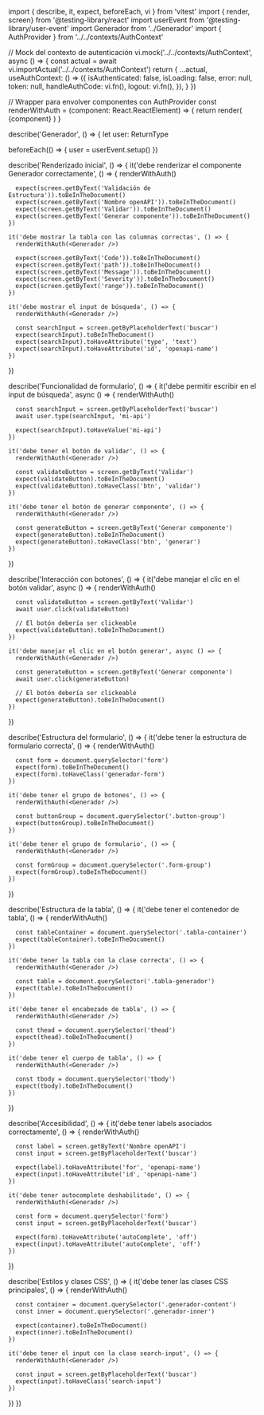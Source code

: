 import { describe, it, expect, beforeEach, vi } from 'vitest'
import { render, screen} from '@testing-library/react'
import userEvent from '@testing-library/user-event'
import Generador from '../Generador'
import { AuthProvider } from '../../contexts/AuthContext'

// Mock del contexto de autenticación
vi.mock('../../contexts/AuthContext', async () => {
  const actual = await vi.importActual('../../contexts/AuthContext')
  return {
    ...actual,
    useAuthContext: () => ({
      isAuthenticated: false,
      isLoading: false,
      error: null,
      token: null,
      handleAuthCode: vi.fn(),
      logout: vi.fn(),
    }),
  }
})

// Wrapper para envolver componentes con AuthProvider
const renderWithAuth = (component: React.ReactElement) => {
  return render(
    <AuthProvider>
      {component}
    </AuthProvider>
  )
}

describe('Generador', () => {
  let user: ReturnType<typeof userEvent.setup>

  beforeEach(() => {
    user = userEvent.setup()
  })

  describe('Renderizado inicial', () => {
    it('debe renderizar el componente Generador correctamente', () => {
      renderWithAuth(<Generador />)
      
      expect(screen.getByText('Validación de Estructura')).toBeInTheDocument()
      expect(screen.getByText('Nombre openAPI')).toBeInTheDocument()
      expect(screen.getByText('Validar')).toBeInTheDocument()
      expect(screen.getByText('Generar componente')).toBeInTheDocument()
    })

    it('debe mostrar la tabla con las columnas correctas', () => {
      renderWithAuth(<Generador />)
      
      expect(screen.getByText('Code')).toBeInTheDocument()
      expect(screen.getByText('path')).toBeInTheDocument()
      expect(screen.getByText('Message')).toBeInTheDocument()
      expect(screen.getByText('Severity')).toBeInTheDocument()
      expect(screen.getByText('range')).toBeInTheDocument()
    })

    it('debe mostrar el input de búsqueda', () => {
      renderWithAuth(<Generador />)
      
      const searchInput = screen.getByPlaceholderText('buscar')
      expect(searchInput).toBeInTheDocument()
      expect(searchInput).toHaveAttribute('type', 'text')
      expect(searchInput).toHaveAttribute('id', 'openapi-name')
    })
  })

  describe('Funcionalidad de formulario', () => {
    it('debe permitir escribir en el input de búsqueda', async () => {
      renderWithAuth(<Generador />)
      
      const searchInput = screen.getByPlaceholderText('buscar')
      await user.type(searchInput, 'mi-api')
      
      expect(searchInput).toHaveValue('mi-api')
    })

    it('debe tener el botón de validar', () => {
      renderWithAuth(<Generador />)
      
      const validateButton = screen.getByText('Validar')
      expect(validateButton).toBeInTheDocument()
      expect(validateButton).toHaveClass('btn', 'validar')
    })

    it('debe tener el botón de generar componente', () => {
      renderWithAuth(<Generador />)
      
      const generateButton = screen.getByText('Generar componente')
      expect(generateButton).toBeInTheDocument()
      expect(generateButton).toHaveClass('btn', 'generar')
    })
  })

  describe('Interacción con botones', () => {
    it('debe manejar el clic en el botón validar', async () => {
      renderWithAuth(<Generador />)
      
      const validateButton = screen.getByText('Validar')
      await user.click(validateButton)
      
      // El botón debería ser clickeable
      expect(validateButton).toBeInTheDocument()
    })

    it('debe manejar el clic en el botón generar', async () => {
      renderWithAuth(<Generador />)
      
      const generateButton = screen.getByText('Generar componente')
      await user.click(generateButton)
      
      // El botón debería ser clickeable
      expect(generateButton).toBeInTheDocument()
    })
  })

  describe('Estructura del formulario', () => {
    it('debe tener la estructura de formulario correcta', () => {
      renderWithAuth(<Generador />)
      
      const form = document.querySelector('form')
      expect(form).toBeInTheDocument()
      expect(form).toHaveClass('generador-form')
    })

    it('debe tener el grupo de botones', () => {
      renderWithAuth(<Generador />)
      
      const buttonGroup = document.querySelector('.button-group')
      expect(buttonGroup).toBeInTheDocument()
    })

    it('debe tener el grupo de formulario', () => {
      renderWithAuth(<Generador />)
      
      const formGroup = document.querySelector('.form-group')
      expect(formGroup).toBeInTheDocument()
    })
  })

  describe('Estructura de la tabla', () => {
    it('debe tener el contenedor de tabla', () => {
      renderWithAuth(<Generador />)
      
      const tableContainer = document.querySelector('.tabla-container')
      expect(tableContainer).toBeInTheDocument()
    })

    it('debe tener la tabla con la clase correcta', () => {
      renderWithAuth(<Generador />)
      
      const table = document.querySelector('.tabla-generador')
      expect(table).toBeInTheDocument()
    })

    it('debe tener el encabezado de tabla', () => {
      renderWithAuth(<Generador />)
      
      const thead = document.querySelector('thead')
      expect(thead).toBeInTheDocument()
    })

    it('debe tener el cuerpo de tabla', () => {
      renderWithAuth(<Generador />)
      
      const tbody = document.querySelector('tbody')
      expect(tbody).toBeInTheDocument()
    })
  })

  describe('Accesibilidad', () => {
    it('debe tener labels asociados correctamente', () => {
      renderWithAuth(<Generador />)
      
      const label = screen.getByText('Nombre openAPI')
      const input = screen.getByPlaceholderText('buscar')
      
      expect(label).toHaveAttribute('for', 'openapi-name')
      expect(input).toHaveAttribute('id', 'openapi-name')
    })

    it('debe tener autocomplete deshabilitado', () => {
      renderWithAuth(<Generador />)
      
      const form = document.querySelector('form')
      const input = screen.getByPlaceholderText('buscar')
      
      expect(form).toHaveAttribute('autoComplete', 'off')
      expect(input).toHaveAttribute('autoComplete', 'off')
    })
  })

  describe('Estilos y clases CSS', () => {
    it('debe tener las clases CSS principales', () => {
      renderWithAuth(<Generador />)
      
      const container = document.querySelector('.generador-content')
      const inner = document.querySelector('.generador-inner')
      
      expect(container).toBeInTheDocument()
      expect(inner).toBeInTheDocument()
    })

    it('debe tener el input con la clase search-input', () => {
      renderWithAuth(<Generador />)
      
      const input = screen.getByPlaceholderText('buscar')
      expect(input).toHaveClass('search-input')
    })
  })
})
